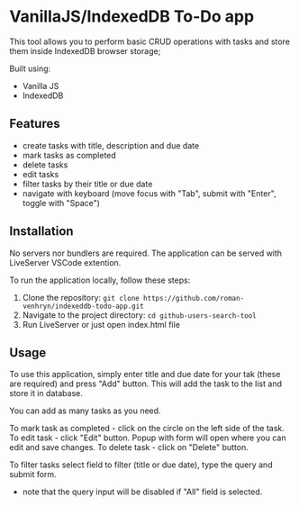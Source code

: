 
# VanillaJS/IndexedDB To-Do app

This tool allows you to perform basic CRUD operations with tasks and store them inside IndexedDB browser storage;

Built using:
- Vanilla JS
- IndexedDB
## Features

- create tasks with title, description and due date
- mark tasks as completed
- delete tasks
- edit tasks
- filter tasks by their title or due date
- navigate with keyboard (move focus with "Tab", submit with "Enter", toggle with "Space")


## Installation

No servers nor bundlers are required. The application can be served with LiveServer VSCode extention.

To run the application locally, follow these steps:

1. Clone the repository: `git clone https://github.com/roman-venhryn/indexeddb-todo-app.git`
2. Navigate to the project directory: `cd github-users-search-tool`
3. Run LiveServer or just open index.html file
    
## Usage

To use this application, simply enter title and due date for your tak (these are required) and press "Add" button. This will add the task to the list and store it in database.

You can add as many tasks as you need.

To mark task as completed - click on the circle on the left side of the task.
To edit task - click "Edit" button. Popup with form will open where you can edit and save changes.
To delete task - click on "Delete" button.


To filter tasks select field to filter (title or due date), type the query and submit form.
* note that the query input will be disabled if "All" field is selected.